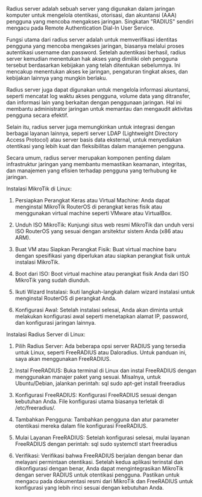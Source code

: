 Radius server adalah sebuah server yang digunakan dalam jaringan komputer untuk mengelola otentikasi, otorisasi, dan akuntansi (AAA) pengguna yang mencoba mengakses jaringan. Singkatan "RADIUS" sendiri mengacu pada Remote Authentication Dial-In User Service.

Fungsi utama dari radius server adalah untuk memverifikasi identitas pengguna yang mencoba mengakses jaringan, biasanya melalui proses autentikasi username dan password. Setelah autentikasi berhasil, radius server kemudian menentukan hak akses yang dimiliki oleh pengguna tersebut berdasarkan kebijakan yang telah ditentukan sebelumnya. Ini mencakup menentukan akses ke jaringan, pengaturan tingkat akses, dan kebijakan lainnya yang mungkin berlaku.

Radius server juga dapat digunakan untuk mengelola informasi akuntansi, seperti mencatat log waktu akses pengguna, volume data yang ditransfer, dan informasi lain yang berkaitan dengan penggunaan jaringan. Hal ini membantu administrator jaringan untuk memantau dan mengaudit aktivitas pengguna secara efektif.

Selain itu, radius server juga memungkinkan untuk integrasi dengan berbagai layanan lainnya, seperti server LDAP (Lightweight Directory Access Protocol) atau server basis data eksternal, untuk menyediakan otentikasi yang lebih kuat dan fleksibilitas dalam manajemen pengguna.

Secara umum, radius server merupakan komponen penting dalam infrastruktur jaringan yang membantu memastikan keamanan, integritas, dan manajemen yang efisien terhadap pengguna yang terhubung ke jaringan.

Instalasi MikroTik di Linux:
1. Persiapkan Perangkat Keras atau Virtual Machine:
Anda dapat menginstal MikroTik RouterOS di perangkat keras fisik atau menggunakan virtual machine seperti VMware atau VirtualBox.

2. Unduh ISO MikroTik:
Kunjungi situs web resmi MikroTik dan unduh versi ISO RouterOS yang sesuai dengan arsitektur sistem Anda (x86 atau ARM).

3. Buat VM atau Siapkan Perangkat Fisik:
Buat virtual machine baru dengan spesifikasi yang diperlukan atau siapkan perangkat fisik untuk instalasi MikroTik.

4. Boot dari ISO:
Boot virtual machine atau perangkat fisik Anda dari ISO MikroTik yang sudah diunduh.

5. Ikuti Wizard Instalasi:
Ikuti langkah-langkah dalam wizard instalasi untuk menginstal RouterOS di perangkat Anda.

6. Konfigurasi Awal:
Setelah instalasi selesai, Anda akan diminta untuk melakukan konfigurasi awal seperti menetapkan alamat IP, password, dan konfigurasi jaringan lainnya.

Instalasi Radius Server di Linux:
1. Pilih Radius Server:
Ada beberapa opsi server RADIUS yang tersedia untuk Linux, seperti FreeRADIUS atau Daloradius. Untuk panduan ini, saya akan menggunakan FreeRADIUS.

2. Instal FreeRADIUS:
Buka terminal di Linux dan instal FreeRADIUS dengan menggunakan manajer paket yang sesuai. Misalnya, untuk Ubuntu/Debian, jalankan perintah:
sql
sudo apt-get install freeradius

3. Konfigurasi FreeRADIUS:
Konfigurasi FreeRADIUS sesuai dengan kebutuhan Anda. File konfigurasi utama biasanya terletak di /etc/freeradius/.

4. Tambahkan Pengguna:
Tambahkan pengguna dan atur parameter otentikasi mereka dalam file konfigurasi FreeRADIUS.

5. Mulai Layanan FreeRADIUS:
Setelah konfigurasi selesai, mulai layanan FreeRADIUS dengan perintah:
sql
sudo systemctl start freeradius

6. Verifikasi:
Verifikasi bahwa FreeRADIUS berjalan dengan benar dan melayani permintaan otentikasi.
Setelah kedua aplikasi terinstal dan dikonfigurasi dengan benar, Anda dapat mengintegrasikan MikroTik dengan server RADIUS untuk otentikasi pengguna. Pastikan untuk mengacu pada dokumentasi resmi dari MikroTik dan FreeRADIUS untuk konfigurasi yang lebih rinci sesuai dengan kebutuhan Anda.
